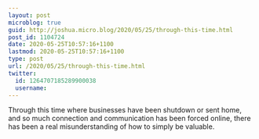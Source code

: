 ```yaml
---
layout: post
microblog: true
guid: http://joshua.micro.blog/2020/05/25/through-this-time.html
post_id: 1104724
date: 2020-05-25T10:57:16+1100
lastmod: 2020-05-25T10:57:16+1100
type: post
url: /2020/05/25/through-this-time.html
twitter:
  id: 1264707185289900038
  username: 
---
```

Through this time where businesses have been shutdown or sent home, and so much connection and communication has been forced online, there has been a real misunderstanding of how to simply be valuable.
